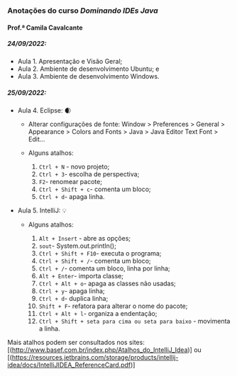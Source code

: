 ### Anotações do curso *Dominando IDEs Java*

#### Prof.ª Camila Cavalcante

##### 24/09/2022:

- Aula 1. Apresentação e Visão Geral;
- Aula 2. Ambiente de desenvolvimento Ubuntu; e
- Aula 3. Ambiente de desenvolvimento Windows.

##### 25/09/2022:

- Aula 4. Eclipse:  :waxing_crescent_moon:

  - Alterar configurações de fonte: Window > Preferences > General > Appearance > Colors  and Fonts > Java > Java Editor Text Font > Edit...
  - Alguns atalhos:   
  
    1. `Ctrl + N` - novo projeto;
    2. `Ctrl + 3`- escolha de perspectiva;
    3. `F2`- renomear pacote;
    4. `Ctrl + Shift + c`- comenta um bloco;
    5. `Ctrl + d`- apaga linha.
    
- Aula 5. IntelliJ: :bulb:

  - Alguns atalhos:   

    1. `Alt + Insert` - abre as opções;
    2. `sout`- System.out.println();
    3. `Ctrl + Shift + F10`- executa o programa;
    4. `Ctrl + Shift + /`- comenta um bloco;
    5. `Ctrl + /`- comenta um bloco, linha por linha;
    6. `Alt + Enter`- importa classe;
    7. `Ctrl + Alt + o`- apaga as classes não usadas;
    8. `Ctrl + y`- apaga linha;
    9. `Ctrl + d`- duplica linha;
    10. `Shift + F`- refatora para alterar o nome do pacote;
    11. `Ctrl + Alt + l`- organiza a endentação;
    12. `Ctrl + Shift + seta para cima ou seta para baixo` - movimenta a linha.

Mais atalhos podem ser consultados nos sites: [(http://www.basef.com.br/index.php/Atalhos_do_IntelliJ_Idea)] ou [(https://resources.jetbrains.com/storage/products/intellij-idea/docs/IntelliJIDEA_ReferenceCard.pdf)]
